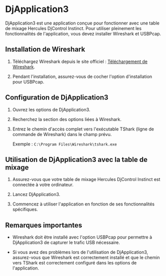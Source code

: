 # DjApplication3

DjApplication3 est une application conçue pour fonctionner avec une table de mixage Hercules DjControl Instinct. Pour utiliser pleinement les fonctionnalités de l'application, vous devez installer Wireshark et USBPcap.

## Installation de Wireshark

1. Téléchargez Wireshark depuis le site officiel : [Téléchargement de Wireshark](https://www.wireshark.org/download.html).

2. Pendant l'installation, assurez-vous de cocher l'option d'installation pour USBPcap.

## Configuration de DjApplication3

1. Ouvrez les options de DjApplication3.

2. Recherchez la section des options liées à Wireshark.

3. Entrez le chemin d'accès complet vers l'exécutable TShark (ligne de commande de Wireshark) dans le champ prévu.

   Exemple : `C:\Program Files\Wireshark\tshark.exe`

## Utilisation de DjApplication3 avec la table de mixage

1. Assurez-vous que votre table de mixage Hercules DjControl Instinct est connectée à votre ordinateur.

2. Lancez DjApplication3.

3. Commencez à utiliser l'application en fonction de ses fonctionnalités spécifiques.

## Remarques importantes

- Wireshark doit être installé avec l'option USBPcap pour permettre à DjApplication3 de capturer le trafic USB nécessaire.

- Si vous avez des problèmes lors de l'utilisation de DjApplication3, assurez-vous que Wireshark est correctement installé et que le chemin vers TShark est correctement configuré dans les options de l'application.
